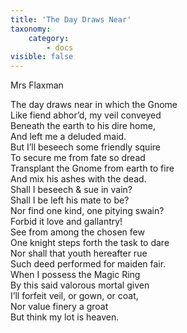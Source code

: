 ```yaml
---
title: 'The Day Draws Near'
taxonomy:
    category:
        - docs
visible: false
---
```


<div class="author">Mrs Flaxman</div>

The day draws near in which the Gnome  
Like fiend abhor’d, my veil conveyed  
Beneath the earth to his dire home,  
And left me a deluded maid.  
But I’ll beseech some friendly squire  
To secure me from fate so dread  
Transplant the Gnome from earth to fire  
And mix his ashes with the dead.  
Shall I beseech & sue in vain?  
Shall I be left his mate to be?  
Nor find one kind, one pitying swain?  
Forbid it love and gallantry!  
See from among the chosen few  
One knight steps forth the task to dare  
Nor shall that youth hereafter rue  
Such deed performed for maiden fair.  
When I possess the Magic Ring  
By this said valorous mortal given  
I’ll forfeit veil, or gown, or coat,  
Nor value finery a groat  
But think my lot is heaven. 
